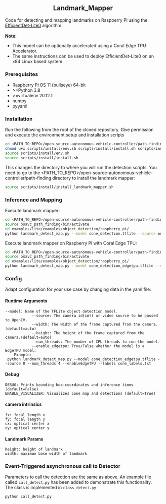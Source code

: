 ## <div align="center">Landmark_Mapper</div>
Code for detecting and mapping landmarks on Raspberry Pi using the [EfficientDet-Lite0](https://www.tensorflow.org/lite/models/modify/model_maker/object_detection) algorithm. <br><br>
**Note:** <br>
- This model can be optionally accelerated using a Coral Edge TPU Accelerator.
- The same instructions can be used to deploy EfficientDet-Lite0 on an x84 Linux based system

### Prerequisites
- Raspberry Pi OS 11 (bullseye) 64-bit
- \>=Python 3.8
- \>=virtualenv 20.12.1
- numpy 
- pyyaml

### Installation
Run the following from the root of the cloned repository. Give permission and execute the environment setup and installation scripts 
```bash
cd <PATH_TO_REPO>/open-source-autonomous-vehicle-controller/path-finding
chmod u+x scripts/install/env.sh scripts/install/install.sh scripts/install/install_landmark_mapper.sh
source scripts/install/env.sh
source scripts/install/install.sh
```
This changes the directory to where you will run the detection scripts. You need to go to the <PATH_TO_REPO>/open-source-autonomous-vehicle-controller/path-finding directory to install the landmark mapper:
```bash
source scripts/install/install_landmark_mapper.sh
```

### Inference and Mapping
Execute landmark mapper:<br>
```bash
cd <PATH_TO_REPO>/open-source-autonomous-vehicle-controller/path-finding
source osavc_path_finding/bin/activate
cd examples/lite/examples/object_detection/raspberry_pi/
python landmark_detect_map.py --model cone_detection.tflite --source output.avi
```
Execute landmark mapper on Raspberry Pi with Coral Edge TPU:<br>
```bash
cd <PATH_TO_REPO>/open-source-autonomous-vehicle-controller/path-finding
source osavc_path_finding/bin/activate
cd examples/lite/examples/object_detection/raspberry_pi/
python landmark_detect_map.py --model cone_detection_edgetpu.tflite --source output.avi --enableEdgeTPU --labels cone_labels.txt
```
### Config
Adapt configuration for your use case by changing data in the yaml file:<br>
#### Runtime Arguments
```
--model: Name of the TFLite object detection model.
            --source: The camera id(int) or video source to be passed to OpenCV.
            --width: The width of the frame captured from the camera.(default=auto)
            --height: The height of the frame captured from the camera.(default=auto)
            --num_threads: The number of CPU threads to run the model.
            --enable_edgetpu: True/False whether the model is a EdgeTPU model.
    Example:
 python landmark_detect_map.py --model cone_detection_edgetpu.tflite --source 0 --num_threads 4 --enableEdgeTPU --labels cone_labels.txt
```

#### Debug
```
DEBUG: Prints bounding box-coordinates and inference times (default=False)
ENABLE_VISUALIZER: Visualizes cone map and detections (default=True)
```

#### camera intrinsics
```
fx: focal length x
fy: focal length y
cx: optical center x
cy: optical center y
```

#### Landmark Params
```
height: height of landmark
width: maximum base width of landmark
```

### Event-Triggered asynchronous call to Detector
Parameters to call the detection are the same as above. An example file called ```call_detect.py``` has been added to demonstrate this functionality. The class is implemented in ```class_detect.py```
```
python call_detect.py

```